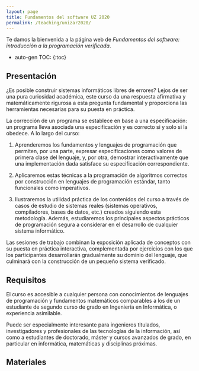 ```yaml
---
layout: page
title: Fundamentos del software UZ 2020
permalink: /teaching/unizar2020/
---
```


Te damos la bienvenida a la página web de *Fundamentos del software:
introducción a la programación verificada*.

* auto-gen TOC:
{:toc}

## Presentación

¿Es posible construir sistemas informáticos libres de errores? Lejos de ser una
pura curiosidad académica, este curso da una respuesta afirmativa y
matemáticamente rigurosa a esta pregunta fundamental y proporciona las
herramientas necesarias para su puesta en práctica.

La corrección de un programa se establece en base a una especificación: un
programa lleva asociada una especificación y es correcto si y solo si la
obedece. A lo largo del curso:

 1. Aprenderemos los fundamentos y lenguajes de programación que permiten, por
    una parte, expresar especificaciones como valores de primera clase del
    lenguaje, y, por otra, demostrar interactivamente que una implementación
    dada satisface su especificación correspondiente.

 2. Aplicaremos estas técnicas a la programación de algoritmos correctos por
    construcción en lenguajes de programación estándar, tanto funcionales como
    imperativos.

 3. Ilustraremos la utilidad práctica de los contenidos del curso a través de
    casos de estudio de sistemas reales (sistemas operativos, compiladores,
    bases de datos, etc.) creados siguiendo esta metodología. Además,
    estudiaremos los principales aspectos prácticos de programación segura a
    considerar en el desarrollo de cualquier sistema informático.

Las sesiones de trabajo combinan la exposición aplicada de conceptos con su
puesta en práctica interactiva, complementada por ejercicios con los que los
participantes desarrollarán gradualmente su dominio del lenguaje, que culminará
con la construcción de un pequeño sistema verificado.

## Requisitos

El curso es accesible a cualquier persona con conocimientos de lenguajes de
programación y fundamentos matemáticos comparables a los de un estudiante de
segundo curso de grado en Ingeniería en Informática, o experiencia asimilable.

Puede ser especialmente interesante para ingenieros titulados, investigadores y
profesionales de las tecnologías de la información, así como a estudiantes de
doctorado, máster y cursos avanzados de grado, en particular en informática,
matemáticas y disciplinas próximas.

## Materiales
